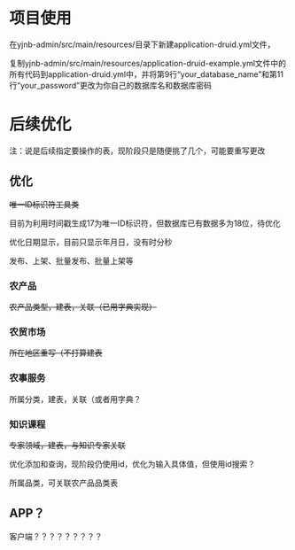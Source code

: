 # 项目使用

在yjnb-admin/src/main/resources/目录下新建application-druid.yml文件，

复制yjnb-admin/src/main/resources/application-druid-example.yml文件中的所有代码到application-druid.yml中，并将第9行“your_database_name”和第11行“your_password”更改为你自己的数据库名和数据库密码



# 后续优化

注：说是后续指定要操作的表，现阶段只是随便挑了几个，可能要重写更改



## 优化

~~唯一ID标识符工具类~~

​	目前为利用时间戳生成17为唯一ID标识符，但数据库已有数据多为18位，待优化



优化日期显示，目前只显示年月日，没有时分秒



发布、上架、批量发布、批量上架等



### 农产品

~~农产品类型，建表，关联（已用字典实现）~~



### 农贸市场

~~所在地区重写（不打算建表~~



### 农事服务

所属分类，建表，关联（或者用字典？



### 知识课程

~~专家领域，建表，与知识专家关联~~

优化添加和查询，现阶段仍使用id，优化为输入具体值，但使用id搜索？

所属品类，可关联农产品品类表



## APP？

客户端？？？？？？？？？

